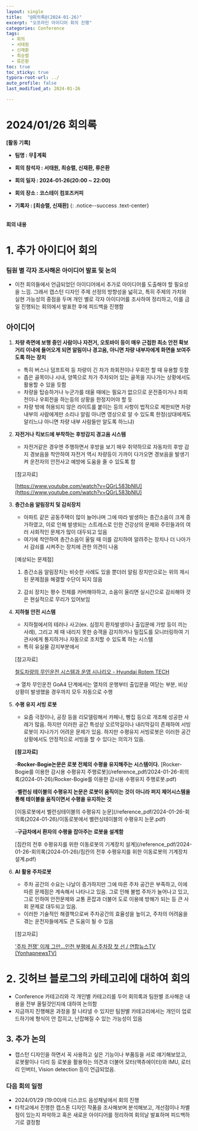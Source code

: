 ```yaml
---
layout: single
title:  "@회의록@(2024-01-26)"
excerpt: "오프라인 아이디어 회의 진행"
categories: Conference
tags:
  - 회의
  - 서태원
  - 신재환
  - 최승렬
  - 류은환
toc: true
toc_sticky: true
typora-root-url: ../
auto_profile: false
last_modified_at: 2024-01-26 

---
```

# 2024/01/26 회의록

**[활동 기록]** 
- **팀명 : 무**𨖴**계획**
  
- **회의 참석자 : 서태원, 최승렬, 신재환, 류은환**

- **회의 일자 : 2024-01-26(20:00 ~ 22:00)**
  
- **회의 장소 : 코스테이 컴포즈커피**
  
- **기록자 : [최승렬, 신재환]** 
{: .notice--success .text-center}

<br/>                                                               **회의 내용**

# 1. 추가 아이디어 회의

### 팀원 별 각자 조사해온 아이디어 발표 및 논의

- 이전 회의들에서 언급되었던 아이디어에서 추가로 아이디어를 도출해야 할 필요성을 느낌. 그래서 캡스턴 디자인 주제 선정의 방향성을 넓히고, 특히 주제의 가치와 실현 가능성의 중점을 두며 개인 별로 각자 아이디어를 조사하여 정리하고, 이를 금일 진행되는 회의에서 발표한 후에 피드백을 진행함

## 아이디어

1. **차량 측면에 보행 중인 사람이나 자전거, 오토바이 등이 매우 근접한 최소 안전 확보 거리 이내에 들어오게 되면 알림이나 경고음, 아니면 차량 내부자에게 화면을 보여주도록 하는 장치**
    - 특히 버스나 덤프트럭 등 차량이 긴 차가 좌회전이나 우회전 할 때 유용할 듯함
    - 좁은 골목이나 시내, 양쪽으로 차가 주차되어 있는 골목을 지나가는 상황에서도 활용할 수 있을 듯함
    - 차량을 탑승하거나 누군가를 태울 때에는 필요가 없으므로 운전중이거나 좌회전이나 우회전을 하는등의 상황을 한정지어야 할 듯
    - 차량 밖에 허용되지 않은 라이트를 붙이는 등의 사항이 법적으로 제한되면 차량 내부의 사람에게만 소리나 알림 아니면 영상으로 알 수 있도록 한정(상대에게도 알리느냐 아니면 차량 내부 사람들만 알도록 하느냐)

1. **자전거나 킥보드에 부착하는 후방감지 경고음 시스템**
    - 자전거같은 경우엔 주행하면서 후방을 보기 매우 취약하므로 자동차의 후방 감지 경보음을 착안하여 자전거 역시 차량등이 가까이 다가오면 경보음을 발생기켜 운전자의 안전사고 예방에 도움을 줄 수 있도록 함
    
    [참고자료]
    
    [https://www.youtube.com/watch?v=QGrL583bNlU](https://www.youtube.com/watch?v=QGrL583bNlU)
    

1. **층간소음 알림장치 및 감쇠장치**
    - 아파트 같은 공동주택이 많이 늘어나며 그에 따라 발생하는 층간소음이 크게 증가하였고,  이로 인해 발생되는 스트레스로 인한 건강상의 문제와 주민들과의 여러 사회적인 문제가 많이 대두되고 있음
    - 여기에 착안하여 층간소음이 울릴 때 이를 감지하여 알려주는 장치나 더 나아가서 감쇠를 시켜주는 장치에 관한 의견이 나옴
    
    [예상되는 문제점]
    
    1) 층간소음 알림장치는 비슷한 사례도 있을 뿐더러 알림 장치만으로는 위의 제시된 문제점을 해결할 수단이 되지 않음
    
    2) 감쇠 장치는 평수 전체를 커버해야하고, 소음이 울리면 실시간으로 감쇠해야 것은 현실적으로 무리가 있어보임
    

1. **지하철 안전 시스템**
    - 지하철에서의 테러나 사고(ex. 심정지 환자발생이나 출입문에 가방 등이 끼는 사례), 그리고 제 때 내리지 못한 승객을 감지하거나 밀집도를 모니터링하여 기관사에게 통지하거나 자동으로 조치할 수 있도록 하는 시스템
    - 특히 유실물 감지부분에서
    
    [참고자료]
    
    [철도차량의 무인운전 시스템과 운영 시나리오 - Hyundai Rotem TECH](https://tech.hyundai-rotem.com/new-normal/unmanned-driving-system-and-operation-scenario-of-railway-vehicles/)
    
    → 열차 무인운전 GoA4 단계에서는 열차의 운행부터 출입문을 여닫는 부분, 비상상황이 발생했을 경우까지 모두 자동으로 수행
    
2. **수평 유지 서빙 로봇**
    - 요즘 극장이나, 공장 등을 리모델링해서 카페나, 빵집 등으로 개조해 성공한 사례가 많음. 하지만 이러한 공간 특성상 오르막길이나 내리막길이 존재하여 서빙 로봇이 지나가기 어려운 문제가 있음. 하지만 수평유지 서빙로봇은 이러한 공간 상황에서도 안정적으로 서빙을 할 수 있다는 의의가 있음.
    
    **[참고자료]**
   
   -**Rocker-Bogie논문은 로봇 전체의 수평을 유지해주는 시스템이다.**
    [Rocker-Bogie를 이용한 감시용 수평유지 주행로봇](/reference_pdf/2024-01-26-회의록(2024-01-26)/Rocker-Bogie를 이용한 감시용 수평유지 주행로봇.pdf)
   
    
   
    -**벨런싱 테이블의 수평유지 논문은 로봇이 움직이는 것이 아니라 퍼지 제어시스템을 통해 테이블을 움직이면서 수평을 유지하는 것**
   
    [이동로봇에서 벨런싱테이블의 수평유지 눈문](/reference_pdf/2024-01-26-회의록(2024-01-26)/이동로봇에서 벨런싱테이블의 수평유지 눈문.pdf)
   


   -**구급차에서 환자의 수평을 잡아주는 로봇을 설계함**

    [짐칸의 전후 수평유지를 위한 이동로봇의 기계장치 설계](/reference_pdf/2024-01-26-회의록(2024-01-26)/짐칸의 전후 수평유지를 위한 이동로봇의 기계장치 설계.pdf)
   
   
    
4. **AI 활용 주차로봇**
    - 주차 공간의 수요는 나날이 증가하지만 그에 따른 주차 공간은 부족하고, 이에 따른 문제점은 계속해서 나타나고 있음. 그로 인해 불법 주차가 늘어나고 있고, 그로 인하여 안전문제와 교통 혼잡과 더불어 도로 이용에 방해가 되는 등 큰 사회 문제로 대두되고 있음.
    - 이러한 기술적인 해결책으로써 주차공간의 효율성을 높이고, 주차의 어려움을 겪는 운전자들에게도 큰 도움이 될 수 있음
    
    [참고자료]
    
    ['주차 전쟁' 이제 그만…인천 부평에 AI 주차장 첫 선 / 연합뉴스TV (YonhapnewsTV)](https://youtu.be/VXepTSz37qM)
    

# 2. 깃허브 블로그의 카테고리에 대하여 회의

- Conference 카테고리와 각 개인별 카테고리를 두어 회의록과 팀원별 조사해온 내용을 전부 올릴것인지에 대하여 논의함
- 지금까지 진행해온 과정을 잘 나타낼 수 있지만 팀원별 카테고리에서는 개인이 업로드하기에 형식이 안 잡히고, 난잡해질 수 있는 가능성이 있음

## 3. 추가 논의

- 캡스턴 디자인을 하면서 꼭 사용하고 싶은 기능이나 부품등을 서로 얘기해보았고, 로봇팔이나 다리 등 로봇을 활용하는 의견과 더불어 모터(액츄에이터)와 IMU, 로터리 인버터, Vision detection 등이 언급되었음.

### 다음 회의 일정

- 2024/01/29 (19:00)에 디스코드 음성채널에서 회의 진행
- 타학교에서 진행한 캡스톤 디자인 작품을 조사해보며 분석해보고, 개선점이나 차별점이 있는지 파악하고 혹은 새로운 아이디어를 정리하여 회의날 발표하며 피드백하기로 결정함
